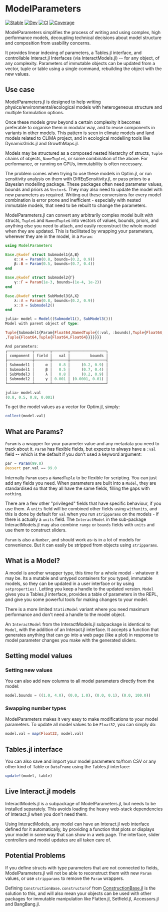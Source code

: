 # ModelParameters

[![Stable](https://img.shields.io/badge/docs-stable-blue.svg)](https://rafaqz.github.io/ModelParameters.jl/stable)
[![Dev](https://img.shields.io/badge/docs-dev-blue.svg)](https://rafaqz.github.io/ModelParameters.jl/dev)
[![CI](https://github.com/rafaqz/ModelParameters.jl/workflows/CI/badge.svg)](https://github.com/rafaqz/ModelParameters.jl/actions?query=workflow%3ACI)
[![Coverage](https://codecov.io/gh/rafaqz/ModelParameters.jl/branch/master/graph/badge.svg)](https://codecov.io/gh/rafaqz/ModelParameters.jl)

ModelParameters simplifies the process of writing and using complex, high
performance models, decoupling technical decisions about model structure and
composition from usability concerns. 

It provides linear indexing of parameters, a Tables.jl interface, and
controllable Interact.jl Interfaces (via InteractModels.jl) -- for any object,
of any complexity. Parameters of immutable objects can be updated from a vector,
tuple or table using a single command, rebuilding the object with the new values.

## Use case

ModelParameters.jl is designed to help writing physics/environmental/ecological
models with heterogeneous structure and multiple formulation options. 

Once these models grow beyond a certain complexity it becomes preferable to
organise them in modular way, and to reuse components in variants in other
models. This pattern is seen in climate models and land models related to CLIMA
project, and in ecological modelling tools like DynamicGrids.jl and
GrowthMaps.jl.

Models may be structured as a composed nested hierarchy of structs, `Tuple`
chains of objects, `NameTuple`s, or some combination of the above. For
performance, or running on GPUs, immutability is often necessary.

The problem comes when trying to use these models in Optim.jl, or run
sensitivity analysis on them with DiffEqSensitivity.jl, or pass priors to a
Bayesian modelling package. These packages often need parameter values, bounds
and priors as `Vector`s. They may also need to update the model with new
parameters as required. Writing out these conversions for every model
combination is error prone and inefficient - especially with nested immutable
models, that need to be rebuilt to change the parameters.

ModelParameters.jl can convert any arbitrarily complex model built with structs,
`Tuple`s and `NamedTuple`s into vectors of values, bounds, priors, and anything
else you need to attach, and easily reconstruct the whole model when they are
updated. This is facilitated by wrapping your parameters, wherever they are in
the model, in a `Param`:

```julia
using ModelParameters

Base.@kwdef struct Submodel1{A,B}
    α::A = Param(0.8, bounds=(0.2, 0.9))
    β::B = Param(0.5, bounds=(0.7, 0.4))
end

Base.@kwdef struct Submodel2{Γ}
    γ::Γ = Param(1e-3, bounds=(1e-4, 1e-2))
end

Base.@kwdef struct SubModel3{Λ,X}
    λ::Λ = Param(0.8, bounds=(0.2, 0.9))
    x::X = Submodel2()
end

julia> model = Model((Submodel1(), SubModel3()))
Model with parent object of type: 

Tuple{Submodel1{Param{Float64,NamedTuple{(:val, :bounds),Tuple{Float64,Tuple{Float64,Float64}}}},Param{Float64,NamedTuple{(:val, :bounds),Tuple{Float64,Tuple{Float64,Float64}}}}},SubModel3{Param{Float64,NamedTuple{(:val, :bounds),Tuple{Float64,Tuple{Float64,Float64}}}},Submodel2{Param{Float64,NamedTuple{(:val, :bounds)
,Tuple{Float64,Tuple{Float64,Float64}}}}}}}

And parameters:
┌───────────┬───────┬───────┬────────────────┐
│ component │ field │   val │         bounds │
├───────────┼───────┼───────┼────────────────┤
│ Submodel1 │     α │   0.8 │     (0.2, 0.9) │
│ Submodel1 │     β │   0.5 │     (0.7, 0.4) │
│ SubModel3 │     λ │   0.8 │     (0.2, 0.9) │
│ Submodel2 │     γ │ 0.001 │ (0.0001, 0.01) │
└───────────┴───────┴───────┴────────────────┘

julia> model.val
(0.8, 0.5, 0.8, 0.001)
```

To get the model values as a vector for Optim.jl, simply:

```julia
collect(model.val)
```

## What are Params?

`Param` is a wrapper for your parameter value and any metadata you need to track
about it. `Param` has flexible fields, but expects to always have a `:val` field
-- which is the default if you don't used a keyword argument:

```julia
par = Param(99.0)
@assert par.val == 99.0
```

Internally `Param` uses a `NamedTuple` to be flexible for scripting. You can
just add any fields you need. When parameters are built into a `Model`, they are
standardised so that they all have the same fields, filling the gaps with
`nothing`. 

There are a few other "privileged" fields that have specific behaviour, if you
use them. A `units` field will be combined other fields using `withunits`, and
this is done by default for `val` when you run `stripparams` on the models - if
there is actually a `units` field. The `InteractModel` in the sub-package
InteractModels.jl may also combine `range` or `bounds` fields with `units` and
use them to construct sliders.

`Param` is also a `Number`, and should work as-is in a lot of models for
convenience. But it can easily be stripped from objects using `stripparams`.


## What is a Model?

A model is another wrapper type, this time for a whole model - whatever it may
be. Its a mutable and untyped containers for you typed, immutable models, so
they can be updated in a user interface or by using `setproperties!`. Letting
you keep a handle to the updated version. `Model` gives you a Tables.jl
interface, provides a table of parameters in the REPL, and give you some
powerful tools for making changes to your model. 

There is a more limited `StaticModel` variant where you need maximum performance
and don't need a handle to the model object.

An `InteractModel` from the InteractModels.jl subpackage is identical to
`Model`, with the addition of an Interact.jl interface. It accepts a function
that generates anything that can go into a web page (like a plot) in response to
model parameter changes you make with the generated sliders.


## Setting model values 

### Setting new values

You can also add new columns to all model parameters directly from the model:

```julia
model.bounds = ((1.0, 4.0), (0.0, 1.0), (0.0, 0.1), (0.0, 100.0))
```

### Swapping number types

ModelParameters makes it very easy to make modifications to your model
parameters. To update all model values to be `Float32`, you can simply do: 

```julia
model.val = map(Float32, model.val)
```

## Tables.jl interface

You can also save and import your model parameters to/from CSV or any other kind
of Table or `DataFrame` using the Tables.jl interface:

```julia
update!(model, table)
```

## Live Interact.jl models

InteractModels.jl is a subpackage of ModelParameters.jl, but needs to be
installed separately. This avoids loading the heavy web-stack dependencies of
Interact.jl when you don't need them.

Using InteractModels, any model can have an Interact.jl web interface defined
for it automatically, by providing a function that plots or displays your model
in some way that can show in a web page. The interface, slider controllers and
model updates are all taken care of.


## Potential Problems

If you define structs with type parameters that are not connected to fields,
ModelParameters.jl will not be able to reconstruct them with new `Param` values,
or use `stripparams` to remove the `Param` wrappers.

Defining `ConstructionBase.constructorof` from
[ConstructionBase.jl](https://github.com/JuliaObjects/ConstructionBase.jl) is
the solution to this, and will also mean your objects can be used with other
packages for immutable manipulation like Flatten.jl, Setfield.jl, Accessors.jl
and BangBang.jl.
